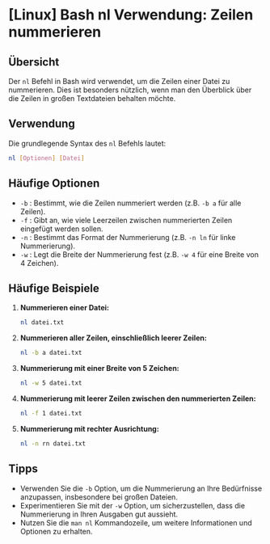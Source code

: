 # [Linux] Bash nl Verwendung: Zeilen nummerieren

## Übersicht
Der `nl` Befehl in Bash wird verwendet, um die Zeilen einer Datei zu nummerieren. Dies ist besonders nützlich, wenn man den Überblick über die Zeilen in großen Textdateien behalten möchte.

## Verwendung
Die grundlegende Syntax des `nl` Befehls lautet:

```bash
nl [Optionen] [Datei]
```

## Häufige Optionen
- `-b` : Bestimmt, wie die Zeilen nummeriert werden (z.B. `-b a` für alle Zeilen).
- `-f` : Gibt an, wie viele Leerzeilen zwischen nummerierten Zeilen eingefügt werden sollen.
- `-n` : Bestimmt das Format der Nummerierung (z.B. `-n ln` für linke Nummerierung).
- `-w` : Legt die Breite der Nummerierung fest (z.B. `-w 4` für eine Breite von 4 Zeichen).

## Häufige Beispiele
1. **Nummerieren einer Datei:**
   ```bash
   nl datei.txt
   ```

2. **Nummerieren aller Zeilen, einschließlich leerer Zeilen:**
   ```bash
   nl -b a datei.txt
   ```

3. **Nummerierung mit einer Breite von 5 Zeichen:**
   ```bash
   nl -w 5 datei.txt
   ```

4. **Nummerierung mit leerer Zeilen zwischen den nummerierten Zeilen:**
   ```bash
   nl -f 1 datei.txt
   ```

5. **Nummerierung mit rechter Ausrichtung:**
   ```bash
   nl -n rn datei.txt
   ```

## Tipps
- Verwenden Sie die `-b` Option, um die Nummerierung an Ihre Bedürfnisse anzupassen, insbesondere bei großen Dateien.
- Experimentieren Sie mit der `-w` Option, um sicherzustellen, dass die Nummerierung in Ihren Ausgaben gut aussieht.
- Nutzen Sie die `man nl` Kommandozeile, um weitere Informationen und Optionen zu erhalten.